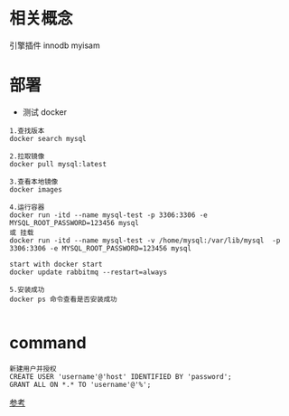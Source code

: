 # 相关概念
引擎插件 innodb myisam

# 部署
- 测试 docker
```
1.查找版本
docker search mysql

2.拉取镜像
docker pull mysql:latest

3.查看本地镜像
docker images

4.运行容器
docker run -itd --name mysql-test -p 3306:3306 -e MYSQL_ROOT_PASSWORD=123456 mysql
或 挂载
docker run -itd --name mysql-test -v /home/mysql:/var/lib/mysql  -p 3306:3306 -e MYSQL_ROOT_PASSWORD=123456 mysql

start with docker start
docker update rabbitmq --restart=always

5.安装成功
docker ps 命令查看是否安装成功


```
# command
```
新建用户并授权
CREATE USER 'username'@'host' IDENTIFIED BY 'password';
GRANT ALL ON *.* TO 'username'@'%';
```
[参考](https://www.jianshu.com/p/d7b9c468f20d)
